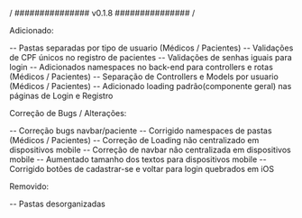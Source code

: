 / ############### v0.1.8 ############### /

Adicionado:

-- Pastas separadas por tipo de usuario (Médicos / Pacientes)
-- Validações de CPF únicos no registro de pacientes
-- Validações de senhas iguais para login
-- Adicionados namespaces no back-end para controllers e rotas (Médicos / Pacientes)
-- Separação de Controllers e Models por usuario (Médicos / Pacientes)
-- Adicionado loading padrão(componente geral) nas páginas de Login e Registro

Correção de Bugs / Alterações:

-- Correção bugs navbar/paciente
-- Corrigido namespaces de pastas (Médicos / Pacientes)
-- Correção de Loading não centralizado em dispositivos mobile
-- Correção de navbar não centralizada em dispositivos mobile
-- Aumentado tamanho dos textos para dispositivos mobile
-- Corrigido botões de cadastrar-se e voltar para login quebrados em iOS

Removido:

-- Pastas desorganizadas